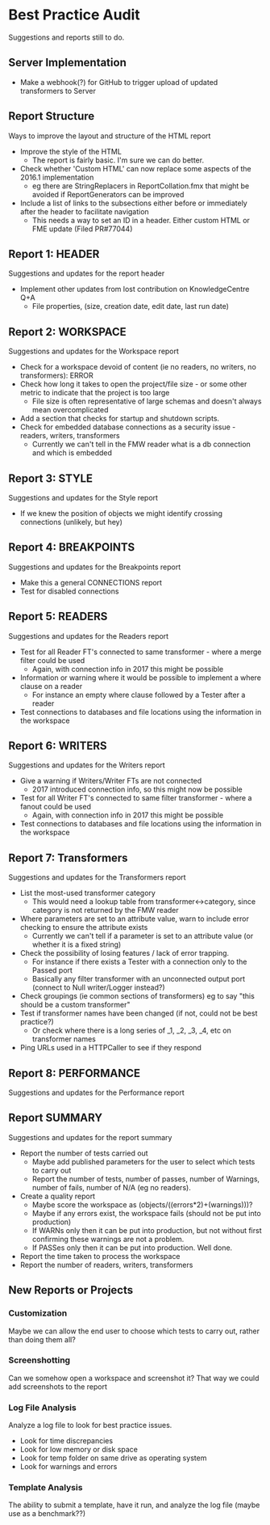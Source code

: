 # Best Practice Audit #

Suggestions and reports still to do.

## Server Implementation ##

- Make a webhook(?) for GitHub to trigger upload of updated transformers to Server 


## Report Structure ##

Ways to improve the layout and structure of the HTML report

- Improve the style of the HTML
	- The report is fairly basic. I'm sure we can do better.
- Check whether 'Custom HTML' can now replace some aspects of the 2016.1 implementation
	- eg there are StringReplacers in ReportCollation.fmx that might be avoided if ReportGenerators can be improved
- Include a list of links to the subsections either before or immediately after the header to facilitate navigation
	- This needs a way to set an ID in a header. Either custom HTML or FME update (Filed PR#77044)


## Report 1: HEADER ##

Suggestions and updates for the report header

- Implement other updates from lost contribution on KnowledgeCentre Q+A
	- File properties, (size, creation date, edit date, last run date)

## Report 2: WORKSPACE ##

Suggestions and updates for the Workspace report

- Check for a workspace devoid of content (ie no readers, no writers, no transformers): ERROR
- Check how long it takes to open the project/file size - or some other metric to indicate that the project is too large
	- File size is often representative of large schemas and doesn't always mean overcomplicated
- Add a section that checks for startup and shutdown scripts.
- Check for embedded database connections as a security issue - readers, writers, transformers
	- Currently we can't tell in the FMW reader what is a db connection and which is embedded


## Report 3: STYLE ##

Suggestions and updates for the Style report

- If we knew the position of objects we might identify crossing connections (unlikely, but hey)

## Report 4: BREAKPOINTS ##

Suggestions and updates for the Breakpoints report

- Make this a general CONNECTIONS report
- Test for disabled connections

## Report 5: READERS ##

Suggestions and updates for the Readers report

- Test for all Reader FT's connected to same transformer - where a merge filter could be used
	- Again, with connection info in 2017 this might be possible
- Information or warning where it would be possible to implement a where clause on a reader 
	- For instance an empty where clause followed by a Tester after a reader
- Test connections to databases and file locations using the information in the workspace

## Report 6: WRITERS ##

Suggestions and updates for the Writers report

- Give a warning if Writers/Writer FTs are not connected
	- 2017 introduced connection info, so this might now be possible
- Test for all Writer FT's connected to same filter transformer - where a fanout could be used
	- Again, with connection info in 2017 this might be possible
- Test connections to databases and file locations using the information in the workspace

## Report 7: Transformers ##

Suggestions and updates for the Transformers report

- List the most-used transformer category
	- This would need a lookup table from transformer<->category, since category is not returned by the FMW reader
- 	Where parameters are set to an attribute value, warn to include error checking to ensure the attribute exists
	- Currently we can't tell if a parameter is set to an attribute value (or whether it is a fixed string)
- Check the possibility of losing features / lack of error trapping.
	- For instance if there exists a Tester with a connection only to the Passed port
	- Basically any filter transformer with an unconnected output port (connect to Null writer/Logger instead?)
- Check groupings (ie common sections of transformers) eg to say "this should be a custom transformer"
- Test if transformer names have been changed (if not, could not be best practice?) 
	- Or check where there is a long series of _1, _2, _3, _4, etc on transformer names
- Ping URLs used in a HTTPCaller to see if they respond


## Report 8: PERFORMANCE ##

Suggestions and updates for the Performance report

## Report SUMMARY ##

Suggestions and updates for the report summary

- Report the number of tests carried out
	- Maybe add published parameters for the user to select which tests to carry out
	- Report the number of tests, number of passes, number of Warnings, number of fails, number of N/A (eg no readers).
- Create a quality report
	- Maybe score the workspace as (objects/((errors*2)+(warnings)))?
	- Maybe if any errors exist, the workspace fails (should not be put into production)
	- If WARNs only then it can be put into production, but not without first confirming these warnings are not a problem.
	- If PASSes only then it can be put into production. Well done.
- Report the time taken to process the workspace
- Report the number of readers, writers, transformers


## New Reports or Projects ##

### Customization ###

Maybe we can allow the end user to choose which tests to carry out, rather than doing them all?

### Screenshotting ###

Can we somehow open a workspace and screenshot it? That way we could add screenshots to the report

### Log File Analysis ###

Analyze a log file to look for best practice issues.

- Look for time discrepancies
- Look for low memory or disk space
- Look for temp folder on same drive as operating system
- Look for warnings and errors

### Template Analysis ###

The ability to submit a template, have it run, and analyze the log file (maybe use as a benchmark??)
